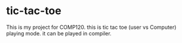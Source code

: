 # tic-tac-toe
This is my project for COMP120. this is tic tac toe (user vs Computer) playing mode. it can be played in compiler.
